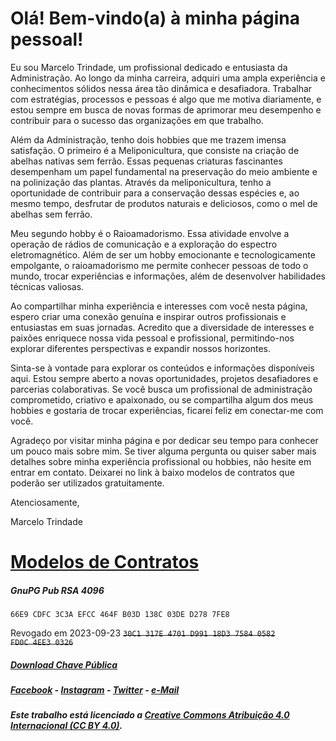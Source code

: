 # Olá! Bem-vindo(a) à minha página pessoal!

Eu sou Marcelo Trindade, um profissional dedicado e entusiasta da Administração. Ao longo da minha carreira, adquiri uma ampla experiência e conhecimentos sólidos nessa área tão dinâmica e desafiadora. Trabalhar com estratégias, processos e pessoas é algo que me motiva diariamente, e estou sempre em busca de novas formas de aprimorar meu desempenho e contribuir para o sucesso das organizações em que trabalho.

Além da Administração, tenho dois hobbies que me trazem imensa satisfação. O primeiro é a Meliponicultura, que consiste na criação de abelhas nativas sem ferrão. Essas pequenas criaturas fascinantes desempenham um papel fundamental na preservação do meio ambiente e na polinização das plantas. Através da meliponicultura, tenho a oportunidade de contribuir para a conservação dessas espécies e, ao mesmo tempo, desfrutar de produtos naturais e deliciosos, como o mel de abelhas sem ferrão.

Meu segundo hobby é o Raioamadorismo. Essa atividade envolve a operação de rádios de comunicação e a exploração do espectro eletromagnético. Além de ser um hobby emocionante e tecnologicamente empolgante, o raioamadorismo me permite conhecer pessoas de todo o mundo, trocar experiências e informações, além de desenvolver habilidades técnicas valiosas.

Ao compartilhar minha experiência e interesses com você nesta página, espero criar uma conexão genuína e inspirar outros profissionais e entusiastas em suas jornadas. Acredito que a diversidade de interesses e paixões enriquece nossa vida pessoal e profissional, permitindo-nos explorar diferentes perspectivas e expandir nossos horizontes.

Sinta-se à vontade para explorar os conteúdos e informações disponíveis aqui. Estou sempre aberto a novas oportunidades, projetos desafiadores e parcerias colaborativas. Se você busca um profissional de administração comprometido, criativo e apaixonado, ou se compartilha algum dos meus hobbies e gostaria de trocar experiências, ficarei feliz em conectar-me com você.

Agradeço por visitar minha página e por dedicar seu tempo para conhecer um pouco mais sobre mim. Se tiver alguma pergunta ou quiser saber mais detalhes sobre minha experiência profissional ou hobbies, não hesite em entrar em contato. Deixarei no link à baixo modelos de contratos que poderão ser utilizados gratuitamente.

Atenciosamente,

Marcelo Trindade

# [Modelos de Contratos](./ctr.md)

##### **GnuPG Pub RSA 4096**

<code>66E9 CDFC 3C3A EFCC 464F B03D 138C 03DE D278 7FE8</code>

Revogado em 2023-09-23
~~<code>30C1 317E 4701 D991 18D3 7584 0582 FD0C 4EE3 0326</code>~~

##### [Download Chave Pública](./gpg/gpg-marcelodasilvatrindade-public.txt)

##### [Facebook](https://www.facebook.com/marcelositr) - [Instagram](https://instagram.com/marcelositr) - [Twitter](https://twitter.com/marcelositr) - [e-Mail](mailto:marcelost@riseup.net)

##### Este trabalho está licenciado a [Creative Commons Atribuição 4.0 Internacional (CC BY 4.0)](https://creativecommons.org/licenses/by/4.0/).
